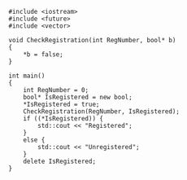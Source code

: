     #include <iostream>
    #include <future>
    #include <vector>

    void CheckRegistration(int RegNumber, bool* b)
    {
        *b = false;
    }

    int main()
    {
        int RegNumber = 0; 
        bool* IsRegistered = new bool;
        *IsRegistered = true;
        CheckRegistration(RegNumber, IsRegistered);
        if ((*IsRegistered)) {
            std::cout << "Registered";
        }
        else {
            std::cout << "Unregistered";
        }
        delete IsRegistered;
    }
